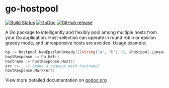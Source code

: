 go-hostpool
===========

[![Build Status](https://secure.travis-ci.org/bitly/go-hostpool.png?branch=master)](http://travis-ci.org/bitly/go-hostpool) [![GoDoc](https://godoc.org/github.com/bitly/go-hostpool?status.svg)](https://godoc.org/github.com/bitly/go-hostpool) [![GitHub release](https://img.shields.io/github/release/bitly/go-hostpool.svg)](https://github.com/bitly/go-hostpool/releases/latest)


A Go package to intelligently and flexibly pool among multiple hosts from your Go application.
Host selection can operate in round robin or epsilon greedy mode, and unresponsive hosts are
avoided.
Usage example:

```go
hp := hostpool.NewEpsilonGreedy([]string{"a", "b"}, 0, &hostpool.LinearEpsilonValueCalculator{})
hostResponse := hp.Get()
hostname := hostResponse.Host()
err := _ // (make a request with hostname)
hostResponse.Mark(err)
```

View more detailed documentation on [godoc.org](http://godoc.org/github.com/bitly/go-hostpool)
